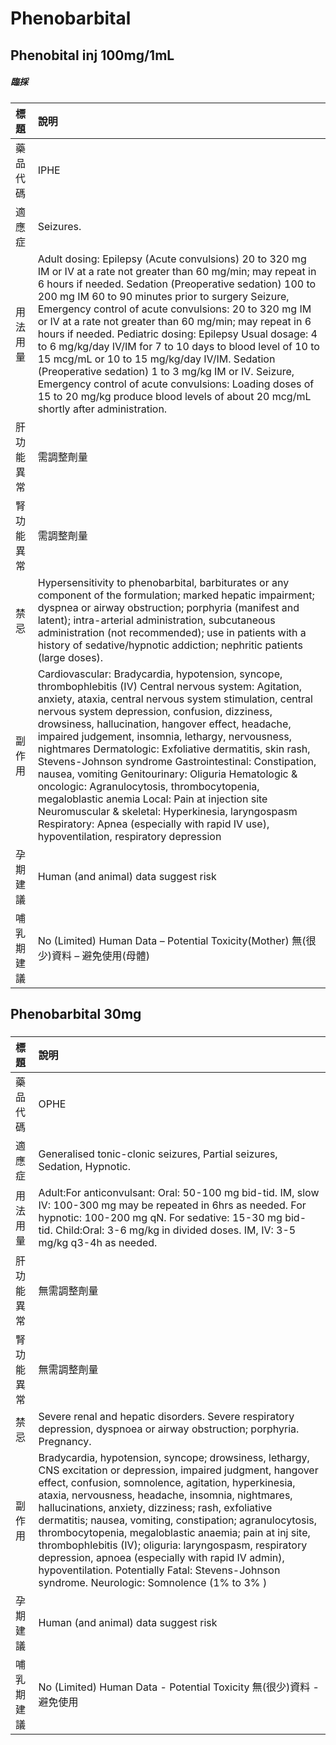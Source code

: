# Phenobarbital

## Phenobital inj 100mg/1mL

##### 臨採

| 標題       | 說明                                                                                                                                                                                                                                                                                                                                                                                                                                                                                                                                                                                                                                                                                                                                                              |
|:-----------|:------------------------------------------------------------------------------------------------------------------------------------------------------------------------------------------------------------------------------------------------------------------------------------------------------------------------------------------------------------------------------------------------------------------------------------------------------------------------------------------------------------------------------------------------------------------------------------------------------------------------------------------------------------------------------------------------------------------------------------------------------------------|
| 藥品代碼   | IPHE                                                                                                                                                                                                                                                                                                                                                                                                                                                                                                                                                                                                                                                                                                                                                              |
| 適應症     | Seizures.                                                                                                                                                                                                                                                                                                                                                                                                                                                                                                                                                                                                                                                                                                                                                         |
| 用法用量   | Adult dosing: Epilepsy (Acute convulsions) 20 to 320 mg IM or IV at a rate not greater than 60 mg/min; may repeat in 6 hours if needed. Sedation (Preoperative sedation) 100 to 200 mg IM 60 to 90 minutes prior to surgery Seizure, Emergency control of acute convulsions: 20 to 320 mg IM or IV at a rate not greater than 60 mg/min; may repeat in 6 hours if needed. Pediatric dosing: Epilepsy Usual dosage: 4 to 6 mg/kg/day IV/IM for 7 to 10 days to blood level of 10 to 15 mcg/mL or 10 to 15 mg/kg/day IV/IM. Sedation (Preoperative sedation) 1 to 3 mg/kg IM or IV. Seizure, Emergency control of acute convulsions: Loading doses of 15 to 20 mg/kg produce blood levels of about 20 mcg/mL shortly after administration.                          |
| 肝功能異常 | 需調整劑量                                                                                                                                                                                                                                                                                                                                                                                                                                                                                                                                                                                                                                                                                                                                                        |
| 腎功能異常 | 需調整劑量                                                                                                                                                                                                                                                                                                                                                                                                                                                                                                                                                                                                                                                                                                                                                        |
| 禁忌       | Hypersensitivity to phenobarbital, barbiturates or any component of the formulation; marked hepatic impairment; dyspnea or airway obstruction; porphyria (manifest and latent); intra-arterial administration, subcutaneous administration (not recommended); use in patients with a history of sedative/hypnotic addiction; nephritic patients (large doses).                                                                                                                                                                                                                                                                                                                                                                                                    |
| 副作用     | Cardiovascular: Bradycardia, hypotension, syncope, thrombophlebitis (IV) Central nervous system: Agitation, anxiety, ataxia, central nervous system stimulation, central nervous system depression, confusion, dizziness, drowsiness, hallucination, hangover effect, headache, impaired judgement, insomnia, lethargy, nervousness, nightmares Dermatologic: Exfoliative dermatitis, skin rash, Stevens-Johnson syndrome Gastrointestinal: Constipation, nausea, vomiting Genitourinary: Oliguria Hematologic & oncologic: Agranulocytosis, thrombocytopenia, megaloblastic anemia Local: Pain at injection site Neuromuscular & skeletal: Hyperkinesia, laryngospasm Respiratory: Apnea (especially with rapid IV use), hypoventilation, respiratory depression |
| 孕期建議   | Human (and animal) data suggest risk                                                                                                                                                                                                                                                                                                                                                                                                                                                                                                                                                                                                                                                                                                                              |
| 哺乳期建議 | No (Limited) Human Data – Potential Toxicity(Mother) 無(很少)資料 – 避免使用(母體)                                                                                                                                                                                                                                                                                                                                                                                                                                                                                                                                                                                                                                                                                |

## Phenobarbital 30mg

##### 

| 標題       | 說明                                                                                                                                                                                                                                                                                                                                                                                                                                                                                                                                                                                                                           |
|:-----------|:-------------------------------------------------------------------------------------------------------------------------------------------------------------------------------------------------------------------------------------------------------------------------------------------------------------------------------------------------------------------------------------------------------------------------------------------------------------------------------------------------------------------------------------------------------------------------------------------------------------------------------|
| 藥品代碼   | OPHE                                                                                                                                                                                                                                                                                                                                                                                                                                                                                                                                                                                                                           |
| 適應症     | Generalised tonic-clonic seizures, Partial seizures, Sedation, Hypnotic.                                                                                                                                                                                                                                                                                                                                                                                                                                                                                                                                                       |
| 用法用量   | Adult:For anticonvulsant: Oral: 50-100 mg bid-tid. IM, slow IV: 100-300 mg may be repeated in 6hrs as needed. For hypnotic: 100-200 mg qN. For sedative: 15-30 mg bid-tid. Child:Oral: 3-6 mg/kg in divided doses. IM, IV: 3-5 mg/kg q3-4h as needed.                                                                                                                                                                                                                                                                                                                                                                          |
| 肝功能異常 | 無需調整劑量                                                                                                                                                                                                                                                                                                                                                                                                                                                                                                                                                                                                                   |
| 腎功能異常 | 無需調整劑量                                                                                                                                                                                                                                                                                                                                                                                                                                                                                                                                                                                                                   |
| 禁忌       | Severe renal and hepatic disorders. Severe respiratory depression, dyspnoea or airway obstruction; porphyria. Pregnancy.                                                                                                                                                                                                                                                                                                                                                                                                                                                                                                       |
| 副作用     | Bradycardia, hypotension, syncope; drowsiness, lethargy, CNS excitation or depression, impaired judgment, hangover effect, confusion, somnolence, agitation, hyperkinesia, ataxia, nervousness, headache, insomnia, nightmares, hallucinations, anxiety, dizziness; rash, exfoliative dermatitis; nausea, vomiting, constipation; agranulocytosis, thrombocytopenia, megaloblastic anaemia; pain at inj site, thrombophlebitis (IV); oliguria: laryngospasm, respiratory depression, apnoea (especially with rapid IV admin), hypoventilation. Potentially Fatal: Stevens-Johnson syndrome. Neurologic: Somnolence (1% to 3% ) |
| 孕期建議   | Human (and animal) data suggest risk                                                                                                                                                                                                                                                                                                                                                                                                                                                                                                                                                                                           |
| 哺乳期建議 | No (Limited) Human Data - Potential Toxicity 無(很少)資料 - 避免使用                                                                                                                                                                                                                                                                                                                                                                                                                                                                                                                                                           |

